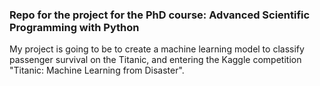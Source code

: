 ### Repo for the project for the PhD course: Advanced Scientific Programming with Python

My project is going to be to create a machine learning model to classify passenger survival on the Titanic, and entering the Kaggle competition "Titanic: Machine Learning from Disaster". 
